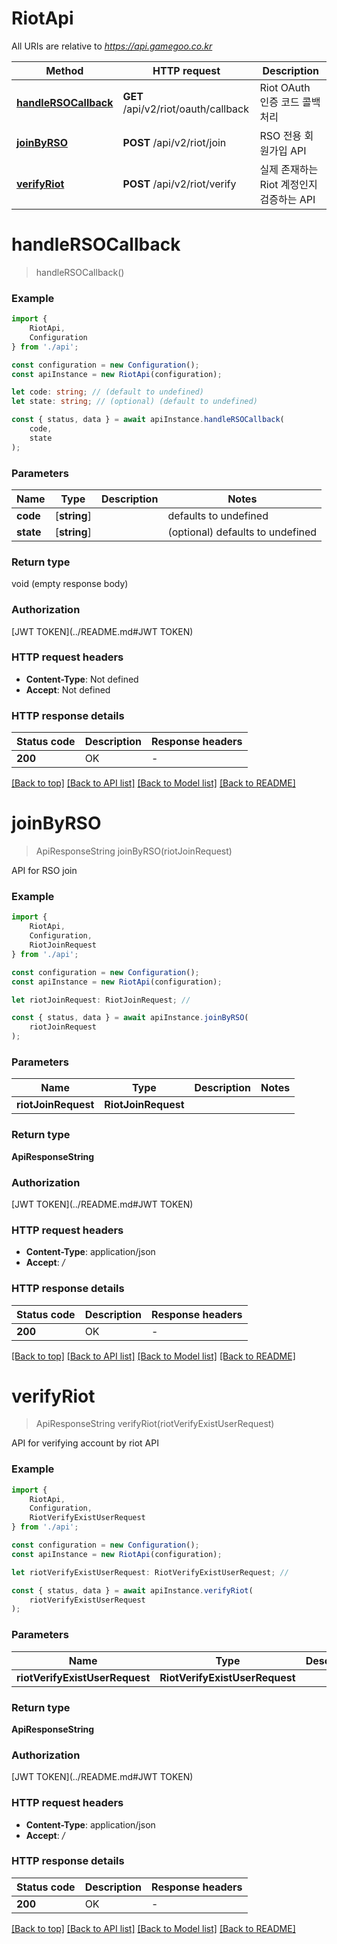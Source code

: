 # RiotApi

All URIs are relative to *https://api.gamegoo.co.kr*

|Method | HTTP request | Description|
|------------- | ------------- | -------------|
|[**handleRSOCallback**](#handlersocallback) | **GET** /api/v2/riot/oauth/callback | Riot OAuth 인증 코드 콜백 처리|
|[**joinByRSO**](#joinbyrso) | **POST** /api/v2/riot/join | RSO 전용 회원가입 API|
|[**verifyRiot**](#verifyriot) | **POST** /api/v2/riot/verify | 실제 존재하는 Riot 계정인지 검증하는 API|

# **handleRSOCallback**
> handleRSOCallback()


### Example

```typescript
import {
    RiotApi,
    Configuration
} from './api';

const configuration = new Configuration();
const apiInstance = new RiotApi(configuration);

let code: string; // (default to undefined)
let state: string; // (optional) (default to undefined)

const { status, data } = await apiInstance.handleRSOCallback(
    code,
    state
);
```

### Parameters

|Name | Type | Description  | Notes|
|------------- | ------------- | ------------- | -------------|
| **code** | [**string**] |  | defaults to undefined|
| **state** | [**string**] |  | (optional) defaults to undefined|


### Return type

void (empty response body)

### Authorization

[JWT TOKEN](../README.md#JWT TOKEN)

### HTTP request headers

 - **Content-Type**: Not defined
 - **Accept**: Not defined


### HTTP response details
| Status code | Description | Response headers |
|-------------|-------------|------------------|
|**200** | OK |  -  |

[[Back to top]](#) [[Back to API list]](../README.md#documentation-for-api-endpoints) [[Back to Model list]](../README.md#documentation-for-models) [[Back to README]](../README.md)

# **joinByRSO**
> ApiResponseString joinByRSO(riotJoinRequest)

API for RSO join

### Example

```typescript
import {
    RiotApi,
    Configuration,
    RiotJoinRequest
} from './api';

const configuration = new Configuration();
const apiInstance = new RiotApi(configuration);

let riotJoinRequest: RiotJoinRequest; //

const { status, data } = await apiInstance.joinByRSO(
    riotJoinRequest
);
```

### Parameters

|Name | Type | Description  | Notes|
|------------- | ------------- | ------------- | -------------|
| **riotJoinRequest** | **RiotJoinRequest**|  | |


### Return type

**ApiResponseString**

### Authorization

[JWT TOKEN](../README.md#JWT TOKEN)

### HTTP request headers

 - **Content-Type**: application/json
 - **Accept**: */*


### HTTP response details
| Status code | Description | Response headers |
|-------------|-------------|------------------|
|**200** | OK |  -  |

[[Back to top]](#) [[Back to API list]](../README.md#documentation-for-api-endpoints) [[Back to Model list]](../README.md#documentation-for-models) [[Back to README]](../README.md)

# **verifyRiot**
> ApiResponseString verifyRiot(riotVerifyExistUserRequest)

API for verifying account by riot API

### Example

```typescript
import {
    RiotApi,
    Configuration,
    RiotVerifyExistUserRequest
} from './api';

const configuration = new Configuration();
const apiInstance = new RiotApi(configuration);

let riotVerifyExistUserRequest: RiotVerifyExistUserRequest; //

const { status, data } = await apiInstance.verifyRiot(
    riotVerifyExistUserRequest
);
```

### Parameters

|Name | Type | Description  | Notes|
|------------- | ------------- | ------------- | -------------|
| **riotVerifyExistUserRequest** | **RiotVerifyExistUserRequest**|  | |


### Return type

**ApiResponseString**

### Authorization

[JWT TOKEN](../README.md#JWT TOKEN)

### HTTP request headers

 - **Content-Type**: application/json
 - **Accept**: */*


### HTTP response details
| Status code | Description | Response headers |
|-------------|-------------|------------------|
|**200** | OK |  -  |

[[Back to top]](#) [[Back to API list]](../README.md#documentation-for-api-endpoints) [[Back to Model list]](../README.md#documentation-for-models) [[Back to README]](../README.md)

